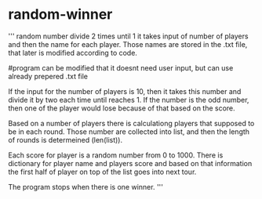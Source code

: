 # random-winner
''' random number divide 2 times until 1
it takes input of number of players
and then the name for each player.
Those names are stored in the .txt file,
that later is modified according to code.

#program can be modified that it doesnt need user input, but can use already prepered .txt file

If the input for the number of players is 10, 
then it takes this number and divide it by two each time until reaches 1.
If the number is the odd number, then one of the player would lose because of that based on the score.

Based on a number of players there is calculationg players that supposed to be in each round.
Those number are collected into list, and then the length of rounds is determeined (len(list)).

Each score for player is a random number from 0 to 1000.
There is dictionary for player name and players score and based on that information 
the first half of player on top of the list goes into next tour. 


The program stops when there is one winner.
'''
